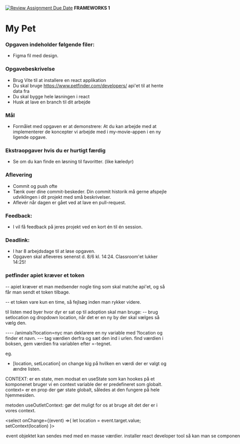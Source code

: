 [![Review Assignment Due Date](https://classroom.github.com/assets/deadline-readme-button-24ddc0f5d75046c5622901739e7c5dd533143b0c8e959d652212380cedb1ea36.svg)](https://classroom.github.com/a/q4dgb3_H)
**FRAMEWORKS 1**

# My Pet 
### **Opgaven indeholder følgende filer:**
- Figma fil med design.

### **Opgavebeskrivelse**
- Brug Vite til at installere en react applikation
- Du skal bruge https://www.petfinder.com/developers/ api'et til at hente data fra
- Du skal bygge hele løsningen i react
- Husk at lave en branch til dit arbejde

### **Mål**
- Formålet med opgaven er at demonstrere: 
  At du kan arbejde med at implementerer de koncepter vi arbejde med i my-movie-appen i en ny ligende opgave.
  
### **Ekstraopgaver hvis du er hurtigt færdig**
- Se om du kan finde en løsning til favoritter. (like kæledyr)

### **Aflevering**
- Commit og push ofte
- Tænk over dine commit-beskeder. Din commit historik må gerne afspejle udviklingen i dit projekt med små beskrivelser. 
- Aflevér når dagen er gået ved at lave en pull-request.

### **Feedback**: 
- I vil få feedback på jeres projekt ved en kort én til én session.

### **Deadlink**:
- I har 8 arbejdsdage til at løse opgaven. 
- Opgaven skal afleveres senenst d. 8/6 kl. 14:24. Classroom'et lukker 14:25!


### petfinder apiet kræver et token
-- apiet kræver et man medsender nogle ting som skal matche api'et, og så får man sendt et token tilbage.

-- et token vare kun en time, så fejlsøg inden man rykker videre.

til listen med byer hvor dyr er sat op til adoption skal man bruge:
-- brug setlocation og dropdown location, når det er en ny by der skal vælges så vælg den. 

---- /animals?location=nyc man deklarere en ny variable med ?location og finder et navn. 
--- tag værdien derfra og sæt den ind i urlen. find værdien i boksen, gem værdien fra variablen efter =-tegnet.

eg.
- [location, setLocation] on change kig på hvilken en værdi der er  valgt og ændre listen. 

CONTEXT: er en state, men modsat en useState som kan hookes på et komponenet bruger vi en context variable der er predefineret som globalt. context= er en prop der gør state globalt, således at den fungere på hele hjemmesiden.

metoden useOutletContext: gør det muligt for os at bruge alt det der er i vores context.

<select
onChange={(event) =>{
  let location = event.target.value;
  setContext(location)
}>
<option value>

<!-- onChange={(event) =>{
            let location = event.target.value;
            setContext(location)
          }} -->
event objektet kan sendes med med en masse værdier. 
>

installer react developer tool
så kan man se component strukturen

se outlet